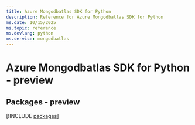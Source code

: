 ```yaml
---
title: Azure Mongodbatlas SDK for Python
description: Reference for Azure Mongodbatlas SDK for Python
ms.date: 10/15/2025
ms.topic: reference
ms.devlang: python
ms.service: mongodbatlas
---
```

# Azure Mongodbatlas SDK for Python - preview
## Packages - preview
[!INCLUDE [packages](mongodbatlas-index.md)]